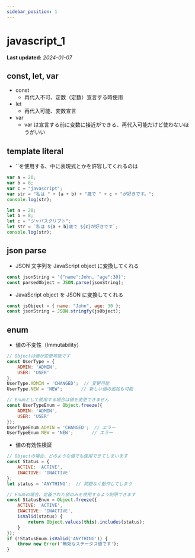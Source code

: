 ```yaml
---
sidebar_position: 1
---
```


# javascript_1

**Last updated:** _2024-01-07_

## const, let, var

- const
  - 再代入不可、定数（定数）宣言する時使用
- let
  - 再代入可能、変数宣言
- var
  - var は宣言する前に変数に接近ができる、再代入可能だけど使わないほうがいい

## template literal

- ``を使用する、中に表現式とかを許容してくれるのは

```javascript
var a = 20;
var b = 8;
var c = "javascript";
var str = "私は " + (a + b) + "歳で " + c + "が好きです。";
console.log(str);

let a = 20;
let b = 8;
let c = "ジャバスクリプト";
let str = `私は ${a + b}歳で ${c}が好きです`;
console.log(str);
```

## json parse

- JSON 文字列を JavaScript object に変換してくれる

```javascript
const jsonString = '{"name":John, "age":30}';
const parsedObject = JSON.parse(jsonString);
```

- JavaScript object を JSON に変換してくれる

```javascript
const jsObject = { name: "John", age: 30 };
const jsonString = JSON.stringfy(jsObject);
```

## enum
- 値の不変性（Immutability）
```javascript
// Objectは値が変更可能です
const UserType = {
    ADMIN: 'ADMIN',
    USER: 'USER'
};
UserType.ADMIN = 'CHANGED';  // 変更可能
UserType.NEW = 'NEW';       // 新しい値の追加も可能

// Enumとして使用する場合は値を変更できません
const UserTypeEnum = Object.freeze({
    ADMIN: 'ADMIN',
    USER: 'USER'
});
UserTypeEnum.ADMIN = 'CHANGED';  // エラー
UserTypeEnum.NEW = 'NEW';       // エラー
```
- 値の有効性検証
```javascript
// Objectの場合、どのような値でも使用できてしまいます
const Status = {
    ACTIVE: 'ACTIVE',
    INACTIVE: 'INACTIVE'
};
let status = 'ANYTHING';  // 問題なく動作してしまう

// Enumの場合、定義された値のみを使用するよう制限できます
const StatusEnum = Object.freeze({
    ACTIVE: 'ACTIVE',
    INACTIVE: 'INACTIVE',
    isValid(status) {
        return Object.values(this).includes(status);
    }
});
if (!StatusEnum.isValid('ANYTHING')) {
    throw new Error('無効なステータス値です');
}
```